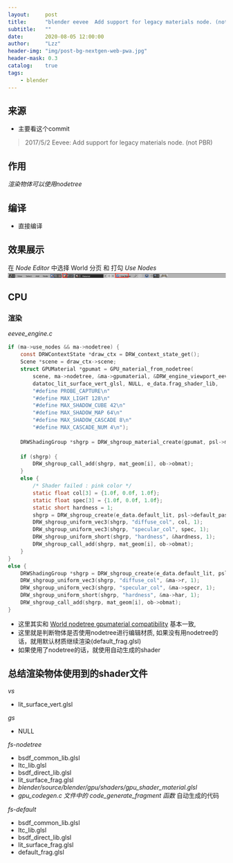 ```yaml
---
layout:     post
title:      "blender eevee  Add support for legacy materials node. (not PBR)"
subtitle:   ""
date:       2020-08-05 12:00:00
author:     "Lzz"
header-img: "img/post-bg-nextgen-web-pwa.jpg"
header-mask: 0.3
catalog:    true
tags:
    - blender
---
```


## 来源

- 主要看这个commit

> 2017/5/2   Eevee: Add support for legacy materials node. (not PBR)


## 作用 
*渲染物体可以使用nodetree*


## 编译

- 直接编译


## 效果展示
在 *Node Editor* 中选择 World 分页 和 打勾 *Use Nodes*
![](/img/Eevee/LegacyMaterialsNode/1.png)



## CPU

### 渲染
*eevee_engine.c*
```c
if (ma->use_nodes && ma->nodetree) {
	const DRWContextState *draw_ctx = DRW_context_state_get();
	Scene *scene = draw_ctx->scene;
	struct GPUMaterial *gpumat = GPU_material_from_nodetree(
		scene, ma->nodetree, &ma->gpumaterial, &DRW_engine_viewport_eevee_type, 0,
		datatoc_lit_surface_vert_glsl, NULL, e_data.frag_shader_lib,
		"#define PROBE_CAPTURE\n"
		"#define MAX_LIGHT 128\n"
		"#define MAX_SHADOW_CUBE 42\n"
		"#define MAX_SHADOW_MAP 64\n"
		"#define MAX_SHADOW_CASCADE 8\n"
		"#define MAX_CASCADE_NUM 4\n");

	DRWShadingGroup *shgrp = DRW_shgroup_material_create(gpumat, psl->material_pass);

	if (shgrp) {
		DRW_shgroup_call_add(shgrp, mat_geom[i], ob->obmat);
	}
	else {
		/* Shader failed : pink color */
		static float col[3] = {1.0f, 0.0f, 1.0f};
		static float spec[3] = {1.0f, 0.0f, 1.0f};
		static short hardness = 1;
		shgrp = DRW_shgroup_create(e_data.default_lit, psl->default_pass);
		DRW_shgroup_uniform_vec3(shgrp, "diffuse_col", col, 1);
		DRW_shgroup_uniform_vec3(shgrp, "specular_col", spec, 1);
		DRW_shgroup_uniform_short(shgrp, "hardness", &hardness, 1);
		DRW_shgroup_call_add(shgrp, mat_geom[i], ob->obmat);
	}
}
else {
	DRWShadingGroup *shgrp = DRW_shgroup_create(e_data.default_lit, psl->default_pass);
	DRW_shgroup_uniform_vec3(shgrp, "diffuse_col", &ma->r, 1);
	DRW_shgroup_uniform_vec3(shgrp, "specular_col", &ma->specr, 1);
	DRW_shgroup_uniform_short(shgrp, "hardness", &ma->har, 1);
	DRW_shgroup_call_add(shgrp, mat_geom[i], ob->obmat);
}

```
>
- 这里其实和 [World nodetree gpumaterial compatibility](http://shaderstore.cn/2020/07/31/blender-eevee-2017-4-28-eevee-World-nodetree-gpumaterial-compatibility/) 基本一致, 
- 这里就是判断物体是否使用nodetree进行编辑材质, 如果没有用nodetree的话，就用默认材质继续渲染(default_frag.glsl)
- 如果使用了nodetree的话，就使用自动生成的shader


## 总结渲染物体使用到的shader文件
*vs*
- lit_surface_vert.glsl

*gs*
- NULL


*fs-nodetree*
- bsdf_common_lib.glsl
- ltc_lib.glsl
- bsdf_direct_lib.glsl
- lit_surface_frag.glsl
- *blender/source/blender/gpu/shaders/gpu_shader_material.glsl*
- *gpu_codegen.c 文件中的 code_generate_fragment 函数* 自动生成的代码


*fs-default*
- bsdf_common_lib.glsl
- ltc_lib.glsl
- bsdf_direct_lib.glsl
- lit_surface_frag.glsl
- default_frag.glsl
